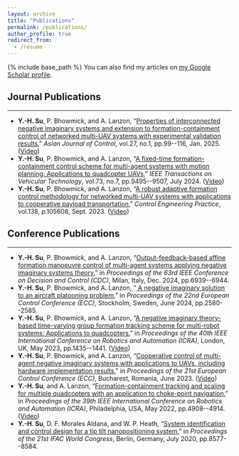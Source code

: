 ```yaml
---
layout: archive
title: "Publications"
permalink: /publications/
author_profile: true
redirect_from:
  - /resume
---
```

{% include base_path %}
You can also find my articles on <a href="https://scholar.google.com/citations?user=Vu5t0IQAAAAJ&hl=en" target="_blank" rel="noopener noreferrer">my Google Scholar profile</a>.

Journal Publications
------
------
* **Y.-H. Su**, P. Bhowmick, and A. Lanzon, “<a href="https://doi.org/10.1002/asjc.3258" target="_blank" rel="noopener noreferrer">Properties of interconnected negative imaginary systems and extension to formation-containment control of networked multi-UAV systems with experimental validation results</a>,” *Asian Journal of Control*, vol.27, no.1, pp.99--116, Jan. 2025. (<a href="https://youtu.be/grq0LWp6b98" target="_blank" rel="noopener noreferrer">Video</a>)
* **Y.-H. Su**, P. Bhowmick, and A. Lanzon, “<a href="https://ieeexplore.ieee.org/document/10480629" target="_blank" rel="noopener noreferrer">A fixed-time formation-containment control scheme for multi-agent systems with motion planning: Applications to quadcopter UAVs</a>,” *IEEE Transactions on Vehicular Technology*, vol.73, no.7, pp.9495--9507, July 2024. (<a href="https://youtu.be/Fv1j05rhDoI" target="_blank" rel="noopener noreferrer">Video</a>)
* **Y.-H. Su**, P. Bhowmick, and A. Lanzon, “<a href="https://doi.org/10.1016/j.conengprac.2023.105608" target="_blank" rel="noopener noreferrer">A robust adaptive formation control methodology for networked multi-UAV systems with applications to cooperative payload transportation</a>,” *Control Engineering Practice*, vol.138, p.105608, Sept. 2023. (<a href="https://youtu.be/6ZlPhaR3was" target="_blank" rel="noopener noreferrer">Video</a>)


Conference Publications
------
------
* **Y.-H. Su**, P. Bhowmick, and A. Lanzon, “<a href="https://ieeexplore.ieee.org/document/10886801" target="_blank" rel="noopener noreferrer">Output-feedback-based affine formation manoeuvre control of multi-agent systems applying negative imaginary systems theory</a>,” in *Proceedings of the 63rd IEEE Conference on Decision and Control (CDC)*, Milan, Italy, Dec. 2024, pp.6939--6944.
* **Y.-H. Su**, P. Bhowmick, and A. Lanzon, “<a href="https://ieeexplore.ieee.org/document/10591252" target="_blank" rel="noopener noreferrer"> A negative imaginary solution to an aircraft platooning problem</a>,” in *Proceedings of the 22nd European Control Conference (ECC)*, Stockholm, Sweden, June 2024, pp.2580--2585.
* **Y.-H. Su**, P. Bhowmick, and A. Lanzon, “<a href="https://doi.org/10.1109/ICRA48891.2023.10160850" target="_blank" rel="noopener noreferrer">A negative imaginary theory-based time-varying group formation tracking scheme for multi-robot systems: Applications to quadcopters</a>,” in *Proceedings of the 40th IEEE International Conference on Robotics and Automation (ICRA)*, London, UK, May 2023, pp.1435--1441. (<a href="https://youtu.be/yC2_CKE-72A" target="_blank" rel="noopener noreferrer">Video</a>)
* **Y.-H. Su**, P. Bhowmick, and A. Lanzon, “<a href="https://doi.org/10.23919/ECC57647.2023.10178371" target="_blank" rel="noopener noreferrer">Cooperative control of multi-agent negative imaginary systems with applications to UAVs, including hardware implementation results</a>,” in *Proceedings of the 21st European Control Conference (ECC)*, Bucharest, Romania, June 2023. (<a href="https://youtu.be/5wD7zETI670" target="_blank" rel="noopener noreferrer">Video</a>) 
* **Y.-H. Su**, and A. Lanzon, “<a href="https://doi.org/10.1109/ICRA46639.2022.9812172" target="_blank" rel="noopener noreferrer">Formation-containment tracking and scaling for multiple quadcopters with an application to choke-point navigation</a>,” in *Proceedings of the 39th IEEE International Conference on Robotics and Automation (ICRA)*, Philadelphia, USA, May 2022, pp.4908--4914. (<a href="https://youtu.be/V_tbX0zHQ1E" target="_blank" rel="noopener noreferrer">Video</a>)
* **Y.-H. Su**, D. F. Morales Aldana, and W. P. Heath, “<a href="https://doi.org/10.1016/j.ifacol.2020.12.534" target="_blank" rel="noopener noreferrer">System identification and control design for a tip tilt nanopositioning system</a>,” in *Proceedings of the 21st IFAC World Congress*, Berlin, Germany, July 2020, pp.8577--8584.